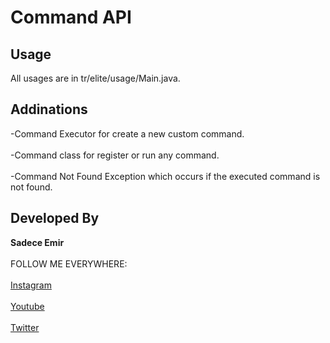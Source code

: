 # Command API

## Usage
All usages are in tr/elite/usage/Main.java.

## Addinations
-Command Executor for create a new custom command. <br></br>
-Command class for register or run any command. <br></br>
-Command Not Found Exception which occurs if the executed command is not found.

## Developed By
**Sadece Emir** <br></br>
FOLLOW ME EVERYWHERE:  <br></br>
[Instagram](https://www.instagram.com/sadece.emir0/) <br></br>
[Youtube](https://www.youtube.com/channel/UC6IvUFue9GxZdcnE9oYdtbQ) <br></br>
[Twitter](https://twitter.com/SadeceEmir0) <br></br>
